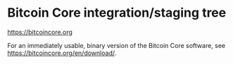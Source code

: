 Bitcoin Core integration/staging tree
=====================================

https://bitcoincore.org

For an immediately usable, binary version of the Bitcoin Core software, see
https://bitcoincore.org/en/download/.
